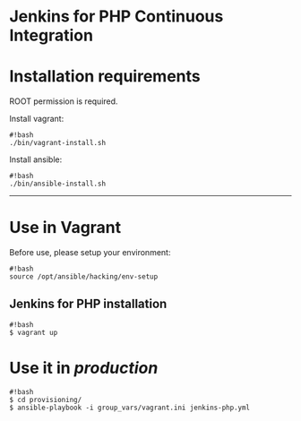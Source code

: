Jenkins for PHP Continuous Integration
======================================

# Installation requirements

ROOT permission is required.

Install vagrant:

```
#!bash
./bin/vagrant-install.sh
```

Install ansible:

```
#!bash
./bin/ansible-install.sh
```

- - -

# Use in Vagrant

Before use, please setup your environment:

```
#!bash
source /opt/ansible/hacking/env-setup
```

## Jenkins for PHP installation

```
#!bash
$ vagrant up
```

# Use it in *production*
```
#!bash
$ cd provisioning/
$ ansible-playbook -i group_vars/vagrant.ini jenkins-php.yml
```
